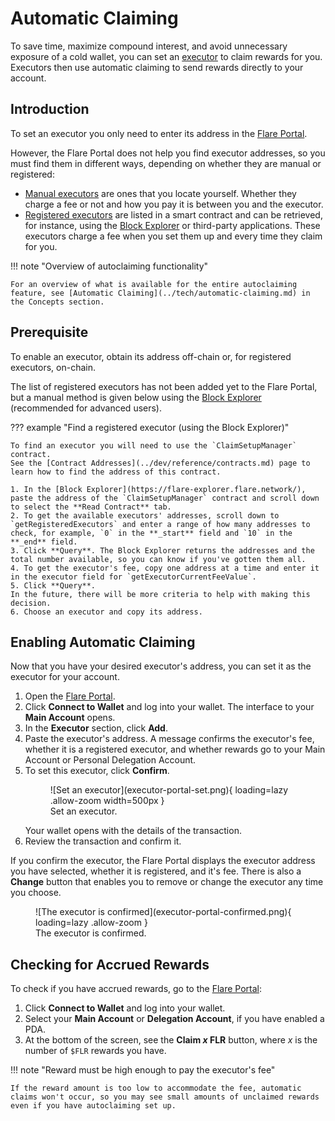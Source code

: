 # Automatic Claiming

To save time, maximize compound interest, and avoid unnecessary exposure of a cold wallet, you can set an [executor](../tech/automatic-claiming.md) to claim rewards for you.
Executors then use automatic claiming to send rewards directly to your account.

## Introduction

To set an executor you only need to enter its address in the [Flare Portal](https://portal.flare.network/).

However, the Flare Portal does not help you find executor addresses, so you must find them in different ways, depending on whether they are manual or registered:

* [Manual executors](../tech/automatic-claiming.md#manual-claiming-process) are ones that you locate yourself.
    Whether they charge a fee or not and how you pay it is between you and the executor.
* [Registered executors](../tech/automatic-claiming.md#registered-claiming-process) are listed in a smart contract and can be retrieved, for instance, using the [Block Explorer](./block-explorer.md) or third-party applications.
    These executors charge a fee when you set them up and every time they claim for you.

!!! note "Overview of autoclaiming functionality"

    For an overview of what is available for the entire autoclaiming feature, see [Automatic Claiming](../tech/automatic-claiming.md) in the Concepts section.

## Prerequisite

To enable an executor, obtain its address off-chain or, for registered executors, on-chain.

The list of registered executors has not been added yet to the Flare Portal, but a manual method is given below using the [Block Explorer](./block-explorer.md) (recommended for advanced users).

??? example "Find a registered executor (using the Block Explorer)"

    To find an executor you will need to use the `ClaimSetupManager` contract.
    See the [Contract Addresses](../dev/reference/contracts.md) page to learn how to find the address of this contract.

    1. In the [Block Explorer](https://flare-explorer.flare.network/), paste the address of the `ClaimSetupManager` contract and scroll down to select the **Read Contract** tab.
    2. To get the available executors' addresses, scroll down to `getRegisteredExecutors` and enter a range of how many addresses to check, for example, `0` in the **_start** field and `10` in the **_end** field.
    3. Click **Query**. The Block Explorer returns the addresses and the total number available, so you can know if you've gotten them all.
    4. To get the executor's fee, copy one address at a time and enter it in the executor field for `getExecutorCurrentFeeValue`.
    5. Click **Query**.
    In the future, there will be more criteria to help with making this decision.
    6. Choose an executor and copy its address.

## Enabling Automatic Claiming

Now that you have your desired executor's address, you can set it as the executor for your account.

1. Open the [Flare Portal](https://portal.flare.network/).
2. Click **Connect to Wallet** and log into your wallet.
   The interface to your **Main Account** opens.
3. In the **Executor** section, click **Add**.<!--Add an image when the UI is updated.-->
4. Paste the executor's address.
    A message confirms the executor's fee, whether it is a registered executor, and whether rewards go to your Main Account or Personal Delegation Account.
5. To set this executor, click **Confirm**.
    <figure markdown>
    ![Set an executor](executor-portal-set.png){ loading=lazy .allow-zoom width=500px }
    <figcaption>Set an executor.</figcaption>
    </figure>
    <!--Add a new image when they change the name "automatic" to "registered."-->
   Your wallet opens with the details of the transaction.
6. Review the transaction and confirm it.

If you confirm the executor, the Flare Portal displays the executor address you have selected, whether it is registered, and it's fee.
There is also a **Change** button that enables you to remove or change the executor any time you choose.
<figure markdown>
![The executor is confirmed](executor-portal-confirmed.png){ loading=lazy .allow-zoom }
<figcaption>The executor is confirmed.</figcaption>
</figure>
<!--Needs a new image when they change the name "automatic" to "registered."-->

## Checking for Accrued Rewards

To check if you have accrued rewards, go to the [Flare Portal](https://portal.flare.network/):

1. Click **Connect to Wallet** and log into your wallet.
2. Select your **Main Account** or **Delegation Account**, if you have enabled a PDA.
3. At the bottom of the screen, see the **Claim _x_ FLR** button, where _x_ is the number of `$FLR` rewards you have.

!!! note "Reward must be high enough to pay the executor's fee"

    If the reward amount is too low to accommodate the fee, automatic claims won't occur, so you may see small amounts of unclaimed rewards even if you have autoclaiming set up.
